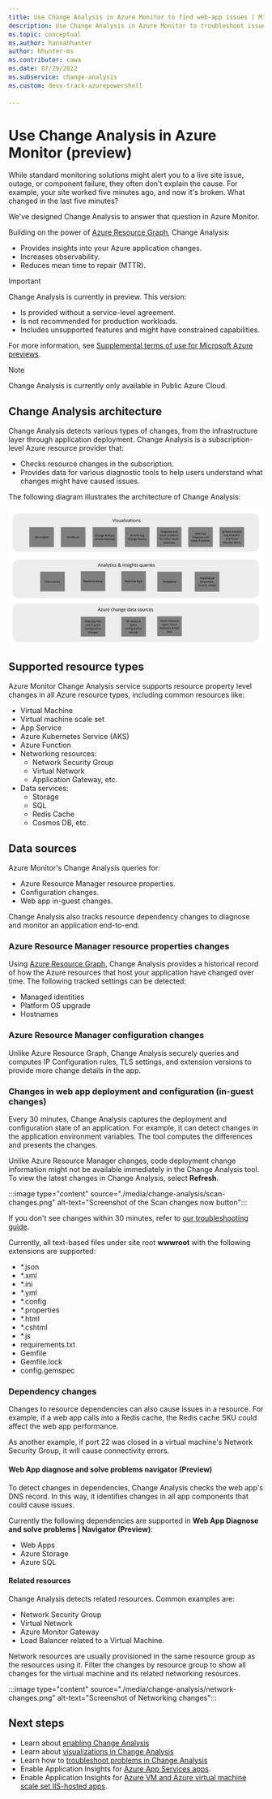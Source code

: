 ```yaml
---
title: Use Change Analysis in Azure Monitor to find web-app issues | Microsoft Docs
description: Use Change Analysis in Azure Monitor to troubleshoot issues on live sites.
ms.topic: conceptual
ms.author: hannahhunter
author: hhunter-ms
ms.contributor: cawa
ms.date: 07/29/2022 
ms.subservice: change-analysis
ms.custom: devx-track-azurepowershell

---
```


# Use Change Analysis in Azure Monitor (preview)

While standard monitoring solutions might alert you to a live site issue, outage, or component failure, they often don't explain the cause. For example, your site worked five minutes ago, and now it's broken. What changed in the last five minutes? 

We've designed Change Analysis to answer that question in Azure Monitor.

Building on the power of [Azure Resource Graph](../../governance/resource-graph/overview.md), Change Analysis:
- Provides insights into your Azure application changes.
- Increases observability.
- Reduces mean time to repair (MTTR).

> [!IMPORTANT]
> Change Analysis is currently in preview. This version:
>
> - Is provided without a service-level agreement. 
> - Is not recommended for production workloads. 
> - Includes unsupported features and might have constrained capabilities. 
>
> For more information, see [Supplemental terms of use for Microsoft Azure previews](https://azure.microsoft.com/support/legal/preview-supplemental-terms/).

> [!NOTE]
> Change Analysis is currently only available in Public Azure Cloud.

## Change Analysis architecture 

Change Analysis detects various types of changes, from the infrastructure layer through application deployment. Change Analysis is a subscription-level Azure resource provider that:
- Checks resource changes in the subscription. 
- Provides data for various diagnostic tools to help users understand what changes might have caused issues.

The following diagram illustrates the architecture of Change Analysis:

![Architecture diagram of how Change Analysis gets change data and provides it to client tools](./media/change-analysis/overview.png)

## Supported resource types

Azure Monitor Change Analysis service supports resource property level changes in all Azure resource types, including common resources like:
- Virtual Machine
- Virtual machine scale set
- App Service
- Azure Kubernetes Service (AKS)
- Azure Function
- Networking resources: 
    - Network Security Group
    - Virtual Network
    - Application Gateway, etc.
- Data services: 
    - Storage
    - SQL
    - Redis Cache
    - Cosmos DB, etc.

## Data sources

Azure Monitor's Change Analysis queries for:
- Azure Resource Manager resource properties.
- Configuration changes.
- Web app in-guest changes. 

Change Analysis also tracks resource dependency changes to diagnose and monitor an application end-to-end.

### Azure Resource Manager resource properties changes

Using [Azure Resource Graph](../../governance/resource-graph/overview.md), Change Analysis provides a historical record of how the Azure resources that host your application have changed over time. The following tracked settings can be detected:
- Managed identities
- Platform OS upgrade
- Hostnames

### Azure Resource Manager configuration changes

Unlike Azure Resource Graph, Change Analysis securely queries and computes IP Configuration rules, TLS settings, and extension versions to provide more change details in the app.

### Changes in web app deployment and configuration (in-guest changes)

Every 30 minutes, Change Analysis captures the deployment and configuration state of an application. For example, it can detect changes in the application environment variables. The tool computes the differences and presents the changes. 

Unlike Azure Resource Manager changes, code deployment change information might not be available immediately in the Change Analysis tool. To view the latest changes in Change Analysis, select **Refresh**.

:::image type="content" source="./media/change-analysis/scan-changes.png" alt-text="Screenshot of the Scan changes now button":::   

If you don't see changes within 30 minutes, refer to [our troubleshooting guide](./change-analysis-troubleshoot.md#cannot-see-in-guest-changes-for-newly-enabled-web-app). 

Currently, all text-based files under site root **wwwroot** with the following extensions are supported:
- *.json
- *.xml
- *.ini
- *.yml
- *.config
- *.properties
- *.html
- *.cshtml
- *.js
- requirements.txt
- Gemfile
- Gemfile.lock
- config.gemspec

### Dependency changes

Changes to resource dependencies can also cause issues in a resource. For example, if a web app calls into a Redis cache, the Redis cache SKU could affect the web app performance. 

As another example, if port 22 was closed in a virtual machine's Network Security Group, it will cause connectivity errors.

#### Web App diagnose and solve problems navigator (Preview)

To detect changes in dependencies, Change Analysis checks the web app's DNS record. In this way, it identifies changes in all app components that could cause issues.

Currently the following dependencies are supported in **Web App Diagnose and solve problems | Navigator (Preview)**:

- Web Apps
- Azure Storage
- Azure SQL

#### Related resources

Change Analysis detects related resources. Common examples are:

- Network Security Group
- Virtual Network
- Azure Monitor Gateway
- Load Balancer related to a Virtual Machine.

Network resources are usually provisioned in the same resource group as the resources using it. Filter the changes by resource group to show all changes for the virtual machine and its related networking resources.

:::image type="content" source="./media/change-analysis/network-changes.png" alt-text="Screenshot of Networking changes":::   

## Next steps

- Learn about [enabling Change Analysis](change-analysis-enable.md)
- Learn about [visualizations in Change Analysis](change-analysis-visualizations.md)
- Learn how to [troubleshoot problems in Change Analysis](change-analysis-troubleshoot.md)
- Enable Application Insights for [Azure App Services apps](../../azure-monitor/app/azure-web-apps.md).
- Enable Application Insights for [Azure VM and Azure virtual machine scale set IIS-hosted apps](../../azure-monitor/app/azure-vm-vmss-apps.md).
